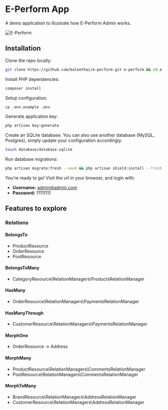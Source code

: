 # E-Perform App

A demo application to illustrate how E-Perform Admin works.

![E-Perform](https://e-perform.mcu.ac.th/img/demo.png)

## Installation

Clone the repo locally:

```sh
git clone https://github.com/baleethai/e-perform.git e-perform && cd e-perform
```

Install PHP dependencies:

```sh
composer install
```

Setup configuration:

```sh
cp .env.example .env
```

Generate application key:

```sh
php artisan key:generate
```

Create an SQLite database. You can also use another database (MySQL, Postgres), simply update your configuration accordingly.

```sh
touch database/database.sqlite
```

Run database migrations:

```sh
php artisan migrate:fresh --seed && php artisan shield:install --fresh
```

You're ready to go! Visit the url in your browser, and login with:

-   **Username:** admin@admin.com
-   **Password:** 11111111

## Features to explore

### Relations

#### BelongsTo
- ProductResource
- OrderResource
- PostResource

#### BelongsToMany
- CategoryResource\RelationManagers\ProductsRelationManager

#### HasMany
- OrderResource\RelationManagers\PaymentsRelationManager

#### HasManyThrough
- CustomerResource\RelationManagers\PaymentsRelationManager

#### MorphOne
- OrderResource -> Address

#### MorphMany
- ProductResource\RelationManagers\CommentsRelationManager
- PostResource\RelationManagers\CommentsRelationManager

#### MorphToMany
- BrandResource\RelationManagers\AddressRelationManager
- CustomerResource\RelationManagers\AddressRelationManager
